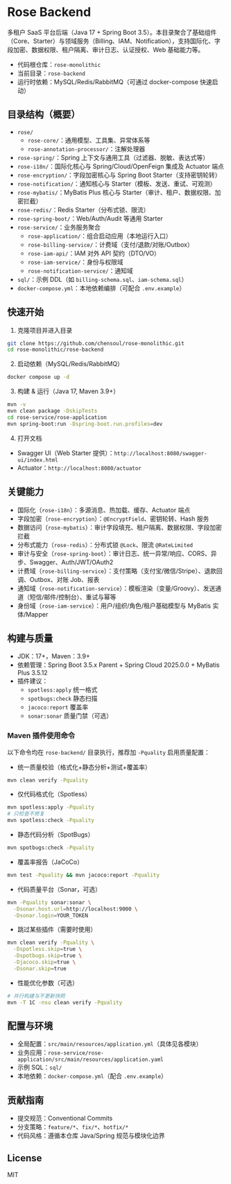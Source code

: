 # Rose Backend

多租户 SaaS 平台后端（Java 17 + Spring Boot
3.5）。本目录聚合了基础组件（Core、Starter）与领域服务（Billing、IAM、Notification），支持国际化、字段加密、数据权限、租户隔离、审计日志、认证授权、Web
基础能力等。

- 代码根仓库：`rose-monolithic`
- 当前目录：`rose-backend`
- 运行时依赖：MySQL/Redis/RabbitMQ（可通过 docker-compose 快速启动）

## 目录结构（概要）

- `rose/`
    - `rose-core/`：通用模型、工具集、异常体系等
    - `rose-annotation-processor/`：注解处理器
- `rose-spring/`：Spring 上下文与通用工具（过滤器、脱敏、表达式等）
- `rose-i18n/`：国际化核心与 Spring/Cloud/OpenFeign 集成及 Actuator 端点
- `rose-encryption/`：字段加密核心与 Spring Boot Starter（支持密钥轮转）
- `rose-notification/`：通知核心与 Starter（模板、发送、重试、可观测）
- `rose-mybatis/`：MyBatis Plus 核心与 Starter（审计、租户、数据权限、加密拦截）
- `rose-redis/`：Redis Starter（分布式锁、限流）
- `rose-spring-boot/`：Web/Auth/Audit 等通用 Starter
- `rose-service/`：业务服务聚合
    - `rose-application/`：组合启动应用（本地运行入口）
    - `rose-billing-service/`：计费域（支付/退款/对账/Outbox）
    - `rose-iam-api/`：IAM 对外 API 契约（DTO/VO）
    - `rose-iam-service/`：身份与权限域
    - `rose-notification-service/`：通知域
- `sql/`：示例 DDL（如 `billing-schema.sql`、`iam-schema.sql`）
- `docker-compose.yml`：本地依赖编排（可配合 `.env.example`）

## 快速开始

1) 克隆项目并进入目录

```bash
git clone https://github.com/chensoul/rose-monolithic.git
cd rose-monolithic/rose-backend
```

2) 启动依赖（MySQL/Redis/RabbitMQ）

```bash
docker compose up -d
```

3) 构建 & 运行（Java 17, Maven 3.9+）

```bash
mvn -v
mvn clean package -DskipTests
cd rose-service/rose-application
mvn spring-boot:run -Dspring-boot.run.profiles=dev
```

4) 打开文档

- Swagger UI（Web Starter 提供）：`http://localhost:8080/swagger-ui/index.html`
- Actuator：`http://localhost:8080/actuator`

## 关键能力

- 国际化（`rose-i18n`）：多源消息、热加载、缓存、Actuator 端点
- 字段加密（`rose-encryption`）：`@EncryptField`、密钥轮转、Hash 服务
- 数据访问（`rose-mybatis`）：审计字段填充、租户隔离、数据权限、字段加密拦截
- 分布式能力（`rose-redis`）：分布式锁 `@Lock`、限流 `@RateLimited`
- 审计与安全（`rose-spring-boot`）：审计日志、统一异常/响应、CORS、异步、Swagger、Auth/JWT/OAuth2
- 计费域（`rose-billing-service`）：支付策略（支付宝/微信/Stripe）、退款回调、Outbox、对账 Job、报表
- 通知域（`rose-notification-service`）：模板渲染（变量/Groovy）、发送通道（短信/邮件/控制台）、重试与幂等
- 身份域（`rose-iam-service`）：用户/组织/角色/租户基础模型与 MyBatis 实体/Mapper

## 构建与质量

- JDK：17+，Maven：3.9+
- 依赖管理：Spring Boot 3.5.x Parent + Spring Cloud 2025.0.0 + MyBatis Plus 3.5.12
- 插件建议：
    - `spotless:apply` 统一格式
    - `spotbugs:check` 静态扫描
    - `jacoco:report` 覆盖率
    - `sonar:sonar` 质量门禁（可选）

### Maven 插件使用命令

以下命令均在 `rose-backend/` 目录执行，推荐加 `-Pquality` 启用质量配置：

- 统一质量校验（格式化+静态分析+测试+覆盖率）

```bash
mvn clean verify -Pquality
```

- 仅代码格式化（Spotless）

```bash
mvn spotless:apply -Pquality
# 只检查不修复
mvn spotless:check -Pquality
```

- 静态代码分析（SpotBugs）

```bash
mvn spotbugs:check -Pquality
```

- 覆盖率报告（JaCoCo）

```bash
mvn test -Pquality && mvn jacoco:report -Pquality
```

- 代码质量平台（Sonar，可选）

```bash
mvn -Pquality sonar:sonar \
  -Dsonar.host.url=http://localhost:9000 \
  -Dsonar.login=YOUR_TOKEN
```

- 跳过某些插件（需要时使用）

```bash
mvn clean verify -Pquality \
  -Dspotless.skip=true \
  -Dspotbugs.skip=true \
  -Djacoco.skip=true \
  -Dsonar.skip=true
```

- 性能优化参数（可选）

```bash
# 并行构建与不更新快照
mvn -T 1C -nsu clean verify -Pquality
```

## 配置与环境

- 全局配置：`src/main/resources/application.yml`（具体见各模块）
- 业务应用：`rose-service/rose-application/src/main/resources/application.yaml`
- 示例 SQL：`sql/`
- 本地依赖：`docker-compose.yml`（配合 `.env.example`）

## 贡献指南

- 提交规范：Conventional Commits
- 分支策略：`feature/*`、`fix/*`、`hotfix/*`
- 代码风格：遵循本仓库 Java/Spring 规范与模块化边界

## License

MIT
